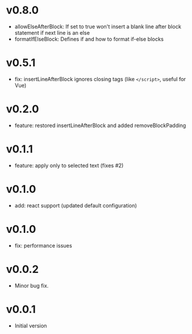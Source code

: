 # v0.8.0

* allowElseAfterBlock: If set to true won't insert a blank line after block statement if next line is an else
* formatIfElseBlock: Defines if and how to format if-else blocks

# v0.5.1

* fix: insertLineAfterBlock ignores closing tags (like `</script>`, useful for Vue)

# v0.2.0

* feature: restored insertLineAfterBlock and added removeBlockPadding

# v0.1.1

* feature: apply only to selected text (fixes #2)

# v0.1.0

* add: react support (updated default configuration)

# v0.1.0

* fix: performance issues

# v0.0.2

* Minor bug fix.

# v0.0.1

* Initial version